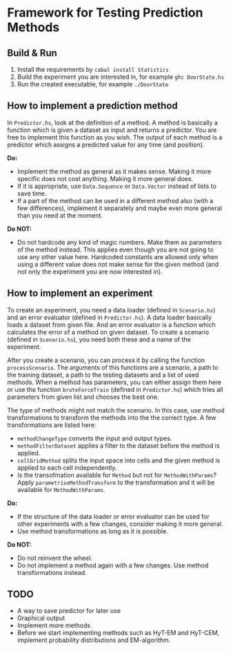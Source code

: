 Framework for Testing Prediction Methods
========================================

Build & Run
-----------

1. Install the requirements by `cabal install Statistics`
2. Build the experiment you are interested in, for example `ghc DoorState.hs`
3. Run the created executable, for example `./DoorState`

How to implement a prediction method
------------------------------------

In `Predictor.hs`, look at the definition of a method. A method is basically a function which is given a dataset as input and returns a predictor. You are free to implement this function as you wish. The output of each method is a predictor which assigns a predicted value for any time (and position).

**Do:**
* Implement the method as general as it makes sense. Making it more specific does not cost anything. Making it more general does.
* If it is appropriate, use `Data.Sequence` or `Data.Vector` instead of lists to save time.
* If a part of the method can be used in a different method also (with a few differences), implement it separately and maybe even more general than you need at the moment.

**Do NOT:**
* Do not hardcode any kind of magic numbers. Make them as parameters of the method instead. This applies even though you are not going to use any other value here. Hardcoded constants are allowed only when using a different value does not make sense for the given method (and not only the experiment you are now interested in).

How to implement an experiment
------------------------------

To create an experiment, you need a data loader (defined in `Scenario.hs`) and an error evaluator (defined in `Predictor.hs`). A data loader basically loads a dataset from given file. And an error evaluator is a function which calculates the error of a method on given dataset. To create a scenario (defined in `Scenario.hs`), you need both these and a name of the experiment.

After you create a scenario, you can process it by calling the function `processScenario`. The arguments of this functions are a scenario, a path to the training dataset, a path to the testing datasets and a list of used methods. When a method has parameters, you can either assign them here or use the function `bruteForceTrain` (defined in `Predictor.hs`) which tries all parameters from given list and chooses the best one.

The type of methods might not match the scenario. In this case, use method transformations to transform the methods into the the correct type. A few transformations are listed here:
* `methodChangeType` converts the input and output types.
* `methodFilterDataset` applies a filter to the dataset before the method is applied.
* `cellGridMethod` splits the input space into cells and the given method is applied to each cell independently.
* Is the transofmation available for `Method` but not for `MethodWithParams`? Apply `parametriseMethodTransform` to the transformation and it will be available for `MethodWithParams`.

**Do:**
* If the structure of the data loader or error evaluator can be used for other experiments with a few changes, consider making it more general.
* Use method transformations as long as it is possible.

**Do NOT:**
* Do not reinvent the wheel.
* Do not implement a method again with a few changes. Use method transformations instead.

TODO
----

* A way to save predictor for later use
* Graphical output
* Implement more methods
* Before we start implementing methods such as HyT-EM and HyT-CEM, implement probability distributions and EM-algorithm.
